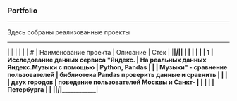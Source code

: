 
### Portfolio

______________________________________________________________________________________________________________________________________________

Здесь собраны реализованные проекты

 ____________________________________________________________________________________________________________________________________________
 |      |                                       |                                                     |                                      |
 |  #   |         Наименование проекта          |      Описание                                       |       Стек                           |
 |______|_______________________________________|_____________________________________________________|______________________________________|
 |      |                                       |                                                     |                                      |
 |  1   | Исследование данных сервиса "Яндекс.  | На реальных данных Яндекс.Музыки с помощью          | Python, Pandas                       |
 |      | Музыки" - сравнение пользователей     | библиотека Pandas проверить данные и сравнить       |                                      |
 |      | двух городов                          | поведение пользователей Москвы и Санкт-             |                                      |
 |      |                                       | Петербурга                                          |                                      |
 |______|_______________________________________|_____________________________________________________|______________________________________|                                                                                                     